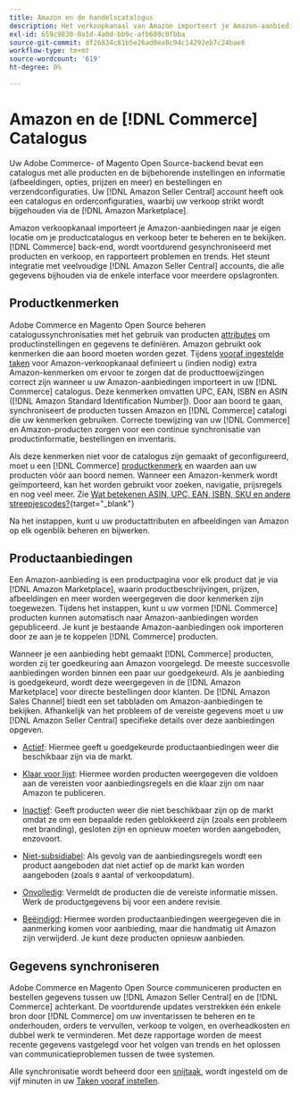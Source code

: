 ```yaml
---
title: Amazon en de handelscatalogus
description: Het verkoopkanaal van Amazon importeert je Amazon-aanbiedingen in je Commerce-achtergrond en synchroniseert voortdurend met producten en verkopen.
exl-id: 659c9830-0a1d-4a0d-bb9c-afb609c0fbba
source-git-commit: df26834c81b5e26ad0ea8c94c14292eb7c24bae8
workflow-type: tm+mt
source-wordcount: '619'
ht-degree: 0%

---
```


# Amazon en de [!DNL Commerce] Catalogus

Uw Adobe Commerce- of Magento Open Source-backend bevat een catalogus met alle producten en de bijbehorende instellingen en informatie (afbeeldingen, opties, prijzen en meer) en bestellingen en verzendconfiguraties. Uw [!DNL Amazon Seller Central] account heeft ook een catalogus en orderconfiguraties, waarbij uw verkoop strikt wordt bijgehouden via de [!DNL Amazon Marketplace].

Amazon verkoopkanaal importeert je Amazon-aanbiedingen naar je eigen locatie om je productcatalogus en verkoop beter te beheren en te bekijken. [!DNL Commerce] back-end, wordt voortdurend gesynchroniseerd met producten en verkoop, en rapporteert problemen en trends. Het steunt integratie met veelvoudige [!DNL Amazon Seller Central] accounts, die alle gegevens bijhouden via de enkele interface voor meerdere opslagronten.

## Productkenmerken

Adobe Commerce en Magento Open Source beheren catalogussynchronisaties met het gebruik van producten [attributes](https://experienceleague.adobe.com/docs/commerce-admin/catalog/product-attributes/product-attributes.html) om productinstellingen en gegevens te definiëren. Amazon gebruikt ook kenmerken die aan boord moeten worden gezet. Tijdens [vooraf ingestelde taken](./amazon-pre-setup-tasks.md) voor Amazon-verkoopkanaal definieert u (indien nodig) extra Amazon-kenmerken om ervoor te zorgen dat de producttoewijzingen correct zijn wanneer u uw Amazon-aanbiedingen importeert in uw [!DNL Commerce] catalogus. Deze kenmerken omvatten UPC, EAN, ISBN en ASIN ([!DNL Amazon Standard Identification Number]). Door aan boord te gaan, synchroniseert de producten tussen Amazon en [!DNL Commerce] catalogi die uw kenmerken gebruiken. Correcte toewijzing van uw [!DNL Commerce] en Amazon-producten zorgen voor een continue synchronisatie van productinformatie, bestellingen en inventaris.

Als deze kenmerken niet voor de catalogus zijn gemaakt of geconfigureerd, moet u een [!DNL Commerce] [productkenmerk](https://experienceleague.adobe.com/docs/commerce-admin/catalog/product-attributes/product-attributes.html) en waarden aan uw producten vóór aan boord nemen. Wanneer een Amazon-kenmerk wordt geïmporteerd, kan het worden gebruikt voor zoeken, navigatie, prijsregels en nog veel meer. Zie [Wat betekenen ASIN, UPC, EAN, ISBN, SKU en andere streepjescodes?](https://sellerskills.com/multi-channel-operations/what-asin-upc-ean-isbn-sku-and-other-barcodes-mean/#what-is-isbn-number){target="_blank"}

Na het instappen, kunt u uw productattributen en afbeeldingen van Amazon op elk ogenblik beheren en bijwerken.

## Productaanbiedingen

Een Amazon-aanbieding is een productpagina voor elk product dat je via [!DNL Amazon Marketplace], waarin productbeschrijvingen, prijzen, afbeeldingen en meer worden weergegeven die door kenmerken zijn toegewezen. Tijdens het instappen, kunt u uw vormen [!DNL Commerce] producten kunnen automatisch naar Amazon-aanbiedingen worden gepubliceerd. Je kunt je bestaande Amazon-aanbiedingen ook importeren door ze aan je te koppelen [!DNL Commerce] producten.

Wanneer je een aanbieding hebt gemaakt [!DNL Commerce] producten, worden zij ter goedkeuring aan Amazon voorgelegd. De meeste succesvolle aanbiedingen worden binnen een paar uur goedgekeurd. Als je aanbieding is goedgekeurd, wordt deze weergegeven in de [!DNL Amazon Marketplace] voor directe bestellingen door klanten. De [!DNL Amazon Sales Channel] biedt een set tabbladen om Amazon-aanbiedingen te bekijken. Afhankelijk van het probleem of de vereiste gegevens moet u uw [!DNL Amazon Seller Central] specifieke details over deze aanbiedingen opgeven.

- [Actief](./active-listings.md): Hiermee geeft u goedgekeurde productaanbiedingen weer die beschikbaar zijn via de markt.

- [Klaar voor lijst](./ready-to-list.md): Hiermee worden producten weergegeven die voldoen aan de vereisten voor aanbiedingsregels en die klaar zijn om naar Amazon te publiceren.

- [Inactief](./inactive-listings.md): Geeft producten weer die niet beschikbaar zijn op de markt omdat ze om een bepaalde reden geblokkeerd zijn (zoals een probleem met branding), gesloten zijn en opnieuw moeten worden aangeboden, enzovoort.

- [Niet-subsidiabel](./ineligible-listings.md): Als gevolg van de aanbiedingsregels wordt een product aangeboden dat niet actief op de markt kan worden aangeboden (zoals `0` aantal of verkoopdatum).

- [Onvolledig](./incomplete-listings.md): Vermeldt de producten die de vereiste informatie missen. Werk de productgegevens bij voor een andere revisie.

- [Beëindigd](./ended-listings.md): Hiermee worden productaanbiedingen weergegeven die in aanmerking komen voor aanbieding, maar die handmatig uit Amazon zijn verwijderd. Je kunt deze producten opnieuw aanbieden.

## Gegevens synchroniseren

Adobe Commerce en Magento Open Source communiceren producten en bestellen gegevens tussen uw [!DNL Amazon Seller Central] en de [!DNL Commerce] achterkant. De voortdurende updates verstrekken één enkele bron door [!DNL Commerce] om uw inventarissen te beheren en te onderhouden, orders te vervullen, verkoop te volgen, en overheadkosten en dubbel werk te verminderen. Met deze rapportage worden de meest recente gegevens vastgelegd voor het volgen van trends en het oplossen van communicatieproblemen tussen de twee systemen.

Alle synchronisatie wordt beheerd door een [snijtaak](https://experienceleague.adobe.com/docs/commerce-admin/systems/tools/cron.html), wordt ingesteld om de vijf minuten in uw [Taken vooraf instellen](./amazon-pre-setup-tasks.md).
